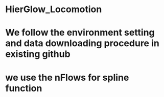 # HierGlow_Locomotion
# We follow the environment setting and data downloading procedure in existing github 
# we use the nFlows for spline function
